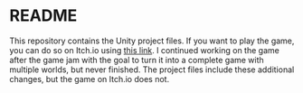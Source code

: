 # README
 
This repository contains the Unity project files. If you want to play the game, you can do so on Itch.io using [this link](https://owengretz.itch.io/boulderbuddies). I continued working on the game after the game jam with the goal to turn it into a complete game with multiple worlds, but never finished. The project files include these additional changes, but the game on Itch.io does not.
